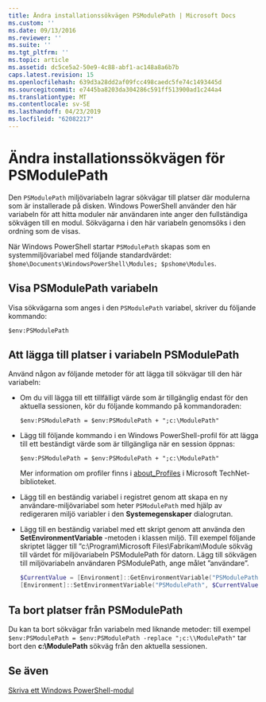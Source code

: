```yaml
---
title: Ändra installationssökvägen PSModulePath | Microsoft Docs
ms.custom: ''
ms.date: 09/13/2016
ms.reviewer: ''
ms.suite: ''
ms.tgt_pltfrm: ''
ms.topic: article
ms.assetid: dc5ce5a2-50e9-4c88-abf1-ac148a8a6b7b
caps.latest.revision: 15
ms.openlocfilehash: 639d3a28dd2af09fcc498caedc5fe74c1493445d
ms.sourcegitcommit: e7445ba8203da304286c591ff513900ad1c244a4
ms.translationtype: MT
ms.contentlocale: sv-SE
ms.lasthandoff: 04/23/2019
ms.locfileid: "62082217"
---
```

# <a name="modifying-the-psmodulepath-installation-path"></a>Ändra installationssökvägen för PSModulePath

Den `PSModulePath` miljövariabeln lagrar sökvägar till platser där modulerna som är installerade på disken. Windows PowerShell använder den här variabeln för att hitta moduler när användaren inte anger den fullständiga sökvägen till en modul. Sökvägarna i den här variabeln genomsöks i den ordning som de visas.

När Windows PowerShell startar `PSModulePath` skapas som en systemmiljövariabel med följande standardvärdet: `$home\Documents\WindowsPowerShell\Modules; $pshome\Modules`.

## <a name="to-view-the-psmodulepath-variable"></a>Visa PSModulePath variabeln

Visa sökvägarna som anges i den `PSModulePath` variabel, skriver du följande kommando:

`$env:PSModulePath`

## <a name="to-add-locations-to-the-psmodulepath-variable"></a>Att lägga till platser i variabeln PSModulePath

Använd någon av följande metoder för att lägga till sökvägar till den här variabeln:

- Om du vill lägga till ett tillfälligt värde som är tillgänglig endast för den aktuella sessionen, kör du följande kommando på kommandoraden:

  `$env:PSModulePath = $env:PSModulePath + ";c:\ModulePath"`

- Lägg till följande kommando i en Windows PowerShell-profil för att lägga till ett beständigt värde som är tillgängliga när en session öppnas:

  `$env:PSModulePath = $env:PSModulePath + ";c:\ModulePath"`

  Mer information om profiler finns i [about_Profiles](/powershell/module/microsoft.powershell.core/about/about_profiles) i Microsoft TechNet-biblioteket.

- Lägg till en beständig variabel i registret genom att skapa en ny användare-miljövariabel som heter `PSModulePath` med hjälp av redigeraren miljö variabler i den **Systemegenskaper** dialogrutan.

- Lägg till en beständig variabel med ett skript genom att använda den **SetEnvironmentVariable** -metoden i klassen miljö. Till exempel följande skriptet lägger till ”c:\Program\Microsoft Files\Fabrikam\Module sökväg till värdet för miljövariabeln PSModulePath för datorn. Lägg till sökvägen till miljövariabeln användaren PSModulePath, ange målet ”användare”.

  ```powershell
  $CurrentValue = [Environment]::GetEnvironmentVariable("PSModulePath", "Machine")
  [Environment]::SetEnvironmentVariable("PSModulePath", $CurrentValue + ";C:\Program Files\Fabrikam\Modules", "Machine")

  ```

## <a name="to-remove-locations-from-the-psmodulepath"></a>Ta bort platser från PSModulePath

Du kan ta bort sökvägar från variabeln med liknande metoder: till exempel `$env:PSModulePath = $env:PSModulePath -replace ";c:\\ModulePath"` tar bort den **c:\ModulePath** sökväg från den aktuella sessionen.

## <a name="see-also"></a>Se även

[Skriva ett Windows PowerShell-modul](./writing-a-windows-powershell-module.md)
